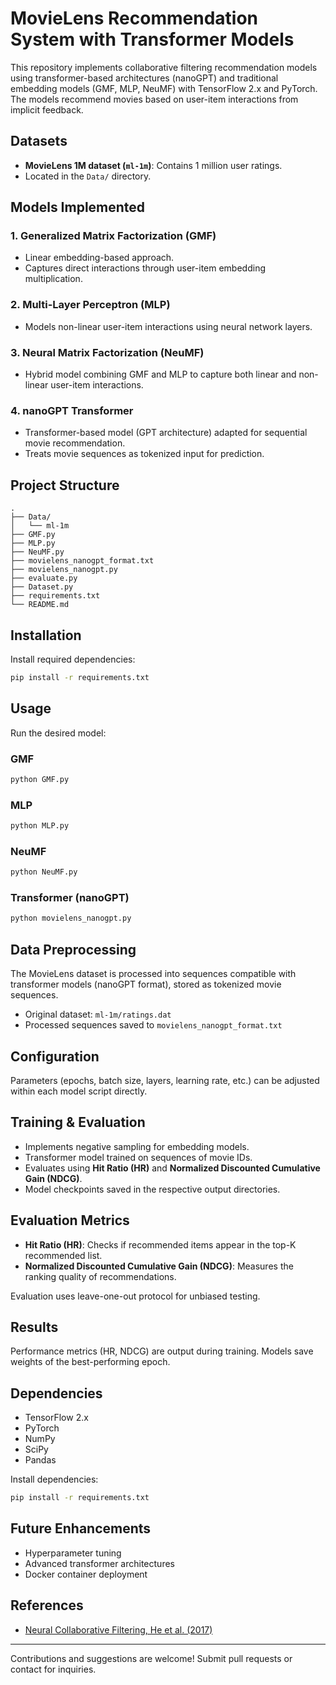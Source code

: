 # MovieLens Recommendation System with Transformer Models

This repository implements collaborative filtering recommendation models using transformer-based architectures (nanoGPT) and traditional embedding models (GMF, MLP, NeuMF) with TensorFlow 2.x and PyTorch. The models recommend movies based on user-item interactions from implicit feedback.

## Datasets
- **MovieLens 1M dataset (`ml-1m`)**: Contains 1 million user ratings.
- Located in the `Data/` directory.

## Models Implemented

### 1. Generalized Matrix Factorization (GMF)
- Linear embedding-based approach.
- Captures direct interactions through user-item embedding multiplication.

### 2. Multi-Layer Perceptron (MLP)
- Models non-linear user-item interactions using neural network layers.

### 3. Neural Matrix Factorization (NeuMF)
- Hybrid model combining GMF and MLP to capture both linear and non-linear user-item interactions.

### 4. nanoGPT Transformer
- Transformer-based model (GPT architecture) adapted for sequential movie recommendation.
- Treats movie sequences as tokenized input for prediction.

## Project Structure
```
.
├── Data/
│   └── ml-1m
├── GMF.py
├── MLP.py
├── NeuMF.py
├── movielens_nanogpt_format.txt
├── movielens_nanogpt.py
├── evaluate.py
├── Dataset.py
├── requirements.txt
└── README.md
```

## Installation
Install required dependencies:
```bash
pip install -r requirements.txt
```

## Usage
Run the desired model:

### GMF
```bash
python GMF.py
```

### MLP
```bash
python MLP.py
```

### NeuMF
```bash
python NeuMF.py
```

### Transformer (nanoGPT)
```bash
python movielens_nanogpt.py
```

## Data Preprocessing
The MovieLens dataset is processed into sequences compatible with transformer models (nanoGPT format), stored as tokenized movie sequences.

- Original dataset: `ml-1m/ratings.dat`
- Processed sequences saved to `movielens_nanogpt_format.txt`

## Configuration
Parameters (epochs, batch size, layers, learning rate, etc.) can be adjusted within each model script directly.

## Training & Evaluation
- Implements negative sampling for embedding models.
- Transformer model trained on sequences of movie IDs.
- Evaluates using **Hit Ratio (HR)** and **Normalized Discounted Cumulative Gain (NDCG)**.
- Model checkpoints saved in the respective output directories.

## Evaluation Metrics
- **Hit Ratio (HR)**: Checks if recommended items appear in the top-K recommended list.
- **Normalized Discounted Cumulative Gain (NDCG)**: Measures the ranking quality of recommendations.

Evaluation uses leave-one-out protocol for unbiased testing.

## Results
Performance metrics (HR, NDCG) are output during training. Models save weights of the best-performing epoch.

## Dependencies
- TensorFlow 2.x
- PyTorch
- NumPy
- SciPy
- Pandas

Install dependencies:
```bash
pip install -r requirements.txt
```

## Future Enhancements
- Hyperparameter tuning
- Advanced transformer architectures
- Docker container deployment

## References
- [Neural Collaborative Filtering, He et al. (2017)](https://dl.acm.org/doi/10.1145/3038912.3052569)

---

Contributions and suggestions are welcome! Submit pull requests or contact for inquiries.
